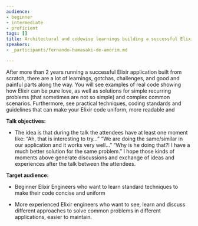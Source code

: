 ```yaml
---
audience:
- beginner
- intermediate
- proficient
tags: []
title: Architectural and codewise learnings building a successful Elixir application
speakers:
- _participants/fernando-hamasaki-de-amorim.md

---
```

After more than 2 years running a successful Elixir application built from scratch, there are a lot of learnings, gotchas, challenges, and good and painful parts along the way. You will see examples of real code showing how Elixir can be pure love, as well as solutions for simple recurring problems (that sometimes are not so simple) and complex common scenarios. Furthermore, see practical techniques, coding standards and guidelines that can make your Elixir code uniform, more readable and 

**Talk objectives:**

* The idea is that during the talk the attendees have at least one moment like: “Ah, that is interesting to try…” “We are doing the same/similar in our application and it works very well…” “Why is he doing that?! I have a much better solution for the same problem.” I hope those kinds of moments above generate discussions and exchange of ideas and experiences after the talk between the attendees.

**Target audience:**

* Beginner Elixir Engineers who want to learn standard techniques to make their code concise and uniform


* More experienced Elixir engineers who want to see, learn and discuss different approaches to solve common problems in different applications, easier to maintain.
